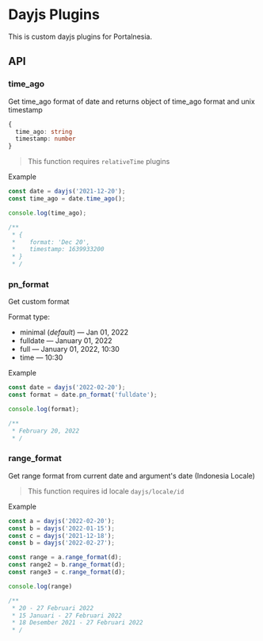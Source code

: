 # Dayjs Plugins

This is custom dayjs plugins for Portalnesia.

## API

### time_ago

Get time_ago format of date and returns object of time_ago format and unix timestamp

```ts
{
  time_ago: string
  timestamp: number
}
```

> This function requires `relativeTime` plugins

Example

```js
const date = dayjs('2021-12-20');
const time_ago = date.time_ago();

console.log(time_ago);

/**
 * {
 *    format: 'Dec 20',
 *    timestamp: 1639933200 
 * }
 * /
```

### pn_format

Get custom format

Format type:

- minimal (*default*) &mdash; Jan 01, 2022
- fulldate &mdash; January 01, 2022
- full &mdash; January 01, 2022, 10:30
- time  &mdash; 10:30

Example

```js
const date = dayjs('2022-02-20');
const format = date.pn_format('fulldate');

console.log(format);

/**
 * February 20, 2022
 * /
```

### range_format

Get range format from current date and argument's date
(Indonesia Locale)

> This function requires id locale `dayjs/locale/id`

Example

```js
const a = dayjs('2022-02-20');
const b = dayjs('2022-01-15');
const c = dayjs('2021-12-18');
const b = dayjs('2022-02-27');

const range = a.range_format(d);
const range2 = b.range_format(d);
const range3 = c.range_format(d);

console.log(range)

/**
 * 20 - 27 Februari 2022
 * 15 Januari - 27 Februari 2022
 * 18 Desember 2021 - 27 Februari 2022
 * /
```